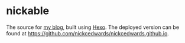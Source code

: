 # nickable
The source for [my blog](nickable.xyz), built using [Hexo](https://hexo.io/). The deployed version can be found at https://github.com/nickcedwards/nickcedwards.github.io.
